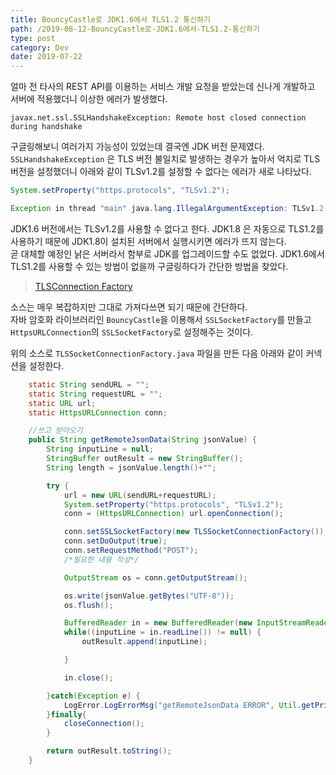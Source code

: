 ```yaml
---
title: BouncyCastle로 JDK1.6에서 TLS1.2 통신하기
path: /2019-08-12-BouncyCastle로-JDK1.6에서-TLS1.2-통신하기
type: post
category: Dev
date: 2019-07-22
---
```


얼마 전 타사의 REST API를 이용하는 서비스 개발 요청을 받았는데 신나게 개발하고 서버에 적용했더니 이상한 에러가 발생했다.

```
javax.net.ssl.SSLHandshakeException: Remote host closed connection during handshake
```

구글링해보니 여러가지 가능성이 있었는데 결국엔 JDK 버전 문제였다.  
`SSLHandshakeException` 은 TLS 버전 불일치로 발생하는 경우가 높아서 억지로 TLS 버전을 설정했더니 아래와 같이 TLSv1.2를 설정할 수 없다는 에러가 새로 나타났다.

```java
System.setProperty("https.protocols", "TLSv1.2");

Exception in thread "main" java.lang.IllegalArgumentException: TLSv1.2
```

JDK1.6 버전에서는 TLSv1.2를 사용할 수 없다고 한다. JDK1.8 은 자동으로 TLS1.2를 사용하기 때문에 JDK1.8이 설치된 서버에서 실행시키면 에러가 뜨지 않는다.  
곧 대체할 예정인 낡은 서버라서 함부로 JDK를 업그레이드할 수도 없었다. JDK1.6에서 TLS1.2를 사용할 수 있는 방법이 없을까 구글링하다가 간단한 방법을 찾았다.

> [TLSConnection Factory](https://stackoverflow.com/questions/33364100/how-to-use-tls-1-2-in-java-6#answer-33495988)

소스는 매우 복잡하지만 그대로 가져다쓰면 되기 때문에 간단하다.  
자바 암호화 라이브러리인 `BouncyCastle`을 이용해서 `SSLSocketFactory`를 만들고 `HttpsURLConnection`의 `SSLSocketFactory`로 설정해주는 것이다.

위의 소스로 `TLSSocketConnectionFactory.java` 파일을 만든 다음 아래와 같이 커넥션을 설정한다.

```java
    static String sendURL = "";
	static String requestURL = "";
	static URL url;
	static HttpsURLConnection conn;

	//쓰고 받아오기
	public String getRemoteJsonData(String jsonValue) {
		String inputLine = null;
		StringBuffer outResult = new StringBuffer();
		String length = jsonValue.length()+"";

		try {
			url = new URL(sendURL+requestURL);
			System.setProperty("https.protocols", "TLSv1.2");
			conn = (HttpsURLConnection) url.openConnection();

			conn.setSSLSocketFactory(new TLSSocketConnectionFactory());
			conn.setDoOutput(true);
            conn.setRequestMethod("POST");
            /*필요한 내용 작성*/

			OutputStream os = conn.getOutputStream();

			os.write(jsonValue.getBytes("UTF-8"));
			os.flush();

			BufferedReader in = new BufferedReader(new InputStreamReader(conn.getInputStream(), "UTF-8"));
			while((inputLine = in.readLine()) != null) {
				outResult.append(inputLine);

			}

			in.close();

		}catch(Exception e) {
			LogError.LogErrorMsg("getRemoteJsonData ERROR", Util.getPrintStackTrace(e));
		}finally{
			closeConnection();
		}

		return outResult.toString();
	}

```
